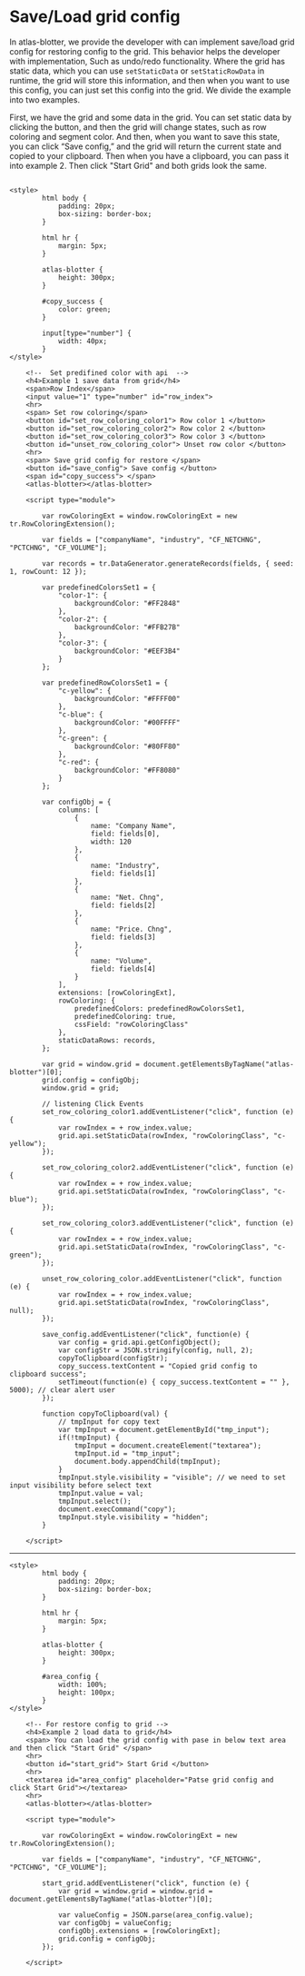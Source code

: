 
# Save/Load grid config
In atlas-blotter, we provide the developer with can implement save/load grid config for restoring config to the grid. This behavior helps the developer with implementation, Such as undo/redo functionality.
Where the grid has static data, which you can use `setStaticData` or `setStaticRowData` in runtime, the grid will store this information, and then when you want to use this config, you can just set this config into the grid.
We divide the example into two examples.

First, we have the grid and some data in the grid. You can set static data by clicking the button, and then the grid will change states, such as row coloring and segment color. And then, when you want to save this state, you can click “Save config,” and the grid will return the current state and copied to your clipboard. Then when you have a clipboard, you can pass it into example 2. Then click "Start Grid" and both grids look the same. 


```live

<style>
		html body {
			padding: 20px;
			box-sizing: border-box;
		}

		html hr {
			margin: 5px;
		}

		atlas-blotter {
			height: 300px;
		}
		
		#copy_success {
			color: green;
		}

		input[type="number"] {
			width: 40px;
		}
</style>
	
	<!--  Set predifined color with api  -->
    <h4>Example 1 save data from grid</h4>
	<span>Row Index</span>
	<input value="1" type="number" id="row_index">
	<hr>
	<span> Set row coloring</span>
	<button id="set_row_coloring_color1"> Row color 1 </button>
	<button id="set_row_coloring_color2"> Row color 2 </button>
	<button id="set_row_coloring_color3"> Row color 3 </button>
	<button id="unset_row_coloring_color"> Unset row color </button>
	<hr>
	<span> Save grid config for restore </span>
	<button id="save_config"> Save config </button>
	<span id="copy_success"> </span>
	<atlas-blotter></atlas-blotter>

	<script type="module">

		var rowColoringExt = window.rowColoringExt = new tr.RowColoringExtension();

		var fields = ["companyName", "industry", "CF_NETCHNG", "PCTCHNG", "CF_VOLUME"];

		var records = tr.DataGenerator.generateRecords(fields, { seed: 1, rowCount: 12 });

		var predefinedColorsSet1 = {
			"color-1": {
				backgroundColor: "#FF2848"
			},
			"color-2": {
				backgroundColor: "#FFB27B"
			},
			"color-3": {
				backgroundColor: "#EEF3B4"
			}
		};

		var predefinedRowColorsSet1 = {
			"c-yellow": {
				backgroundColor: "#FFFF00"
			},
			"c-blue": {
				backgroundColor: "#00FFFF"
			},
			"c-green": {
				backgroundColor: "#80FF80"
			},
			"c-red": {
				backgroundColor: "#FF8080"
			}
		};

		var configObj = {
			columns: [
				{
					name: "Company Name",
					field: fields[0],
					width: 120
				},
				{
					name: "Industry",
					field: fields[1]
				},
				{
					name: "Net. Chng",
					field: fields[2]
				},
				{
					name: "Price. Chng",
					field: fields[3]
				},
				{
					name: "Volume",
					field: fields[4]
				}
			],
			extensions: [rowColoringExt],
			rowColoring: {
				predefinedColors: predefinedRowColorsSet1,
				predefinedColoring: true,
				cssField: "rowColoringClass"
			},
			staticDataRows: records,
		};

		var grid = window.grid = document.getElementsByTagName("atlas-blotter")[0];
		grid.config = configObj;
		window.grid = grid;

		// listening Click Events
		set_row_coloring_color1.addEventListener("click", function (e) {
			var rowIndex = + row_index.value;
			grid.api.setStaticData(rowIndex, "rowColoringClass", "c-yellow");
		});

		set_row_coloring_color2.addEventListener("click", function (e) {
			var rowIndex = + row_index.value;
			grid.api.setStaticData(rowIndex, "rowColoringClass", "c-blue");
		});

		set_row_coloring_color3.addEventListener("click", function (e) {
			var rowIndex = + row_index.value;
			grid.api.setStaticData(rowIndex, "rowColoringClass", "c-green");
		});

		unset_row_coloring_color.addEventListener("click", function (e) {
			var rowIndex = + row_index.value;
			grid.api.setStaticData(rowIndex, "rowColoringClass", null);
		});

		save_config.addEventListener("click", function(e) {
			var config = grid.api.getConfigObject();
			var configStr = JSON.stringify(config, null, 2);
			copyToClipboard(configStr);
			copy_success.textContent = "Copied grid config to clipboard success";
			setTimeout(function(e) { copy_success.textContent = "" }, 5000); // clear alert user
		});

		function copyToClipboard(val) {
			// tmpInput for copy text
			var tmpInput = document.getElementById("tmp_input");
			if(!tmpInput) {
				tmpInput = document.createElement("textarea");
				tmpInput.id = "tmp_input";
				document.body.appendChild(tmpInput);
			}
			tmpInput.style.visibility = "visible"; // we need to set input visibility before select text
			tmpInput.value = val;
			tmpInput.select();
			document.execCommand("copy");
			tmpInput.style.visibility = "hidden";
		}

	</script>

```

- - -


```live
<style>
		html body {
			padding: 20px;
			box-sizing: border-box;
		}

		html hr {
			margin: 5px;
		}

		atlas-blotter {
			height: 300px;
		}

		#area_config {
			width: 100%;
			height: 100px;
		}
</style>

	<!-- For restore config to grid -->
    <h4>Example 2 load data to grid</h4>
	<span> You can load the grid config with pase in below text area and then click "Start Grid" </span>
	<hr>
	<button id="start_grid"> Start Grid </button>
	<hr>
	<textarea id="area_config" placeholder="Patse grid config and click Start Grid"></textarea>
	<hr>
	<atlas-blotter></atlas-blotter>

	<script type="module">

		var rowColoringExt = window.rowColoringExt = new tr.RowColoringExtension();

		var fields = ["companyName", "industry", "CF_NETCHNG", "PCTCHNG", "CF_VOLUME"];

		start_grid.addEventListener("click", function (e) {
			var grid = window.grid = window.grid = document.getElementsByTagName("atlas-blotter")[0];

			var valueConfig = JSON.parse(area_config.value);
			var configObj = valueConfig;
			configObj.extensions = [rowColoringExt];
			grid.config = configObj;
		});

	</script>

```